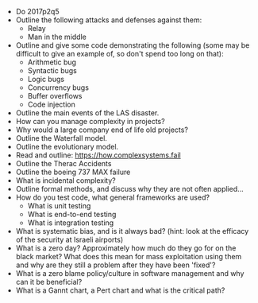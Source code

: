 - Do 2017p2q5
- Outline the following attacks and defenses against them:
  - Relay
  - Man in the middle
- Outline and give some code demonstrating the following (some may be
difficult to give an example of, so don't spend too long on that):
  - Arithmetic bug
  - Syntactic bugs
  - Logic bugs
  - Concurrency bugs
  - Buffer overflows
  - Code injection
- Outline the main events of the LAS disaster.
- How can you manage complexity in projects?
- Why would a large company end of life old projects?
- Outline the Waterfall model.
- Outline the evolutionary model.
- Read and outline: https://how.complexsystems.fail
- Outline the Therac Accidents
- Outline the boeing 737 MAX failure
- What is incidental complexity?
- Outline formal methods, and discuss why they are not often applied...
- How do you test code, what general frameworks are used?
  - What is unit testing
  - What is end-to-end testing
  - What is integration testing
- What is systematic bias, and is it always bad? (hint: look at the efficacy of the security at Israeli airports)
- What is a zero day? Approximately how much do they go for on the black market? What does this mean for mass exploitation using them and why are they still a problem after they have been 'fixed'?
- What is a zero blame policy/culture in software management and why can it be beneficial?
- What is a Gannt chart, a Pert chart and what is the critical path?
